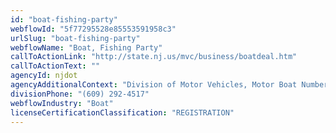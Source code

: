 ```yaml
---
id: "boat-fishing-party"
webflowId: "5f77295528e85553591958c3"
urlSlug: "boat-fishing-party"
webflowName: "Boat, Fishing Party"
callToActionLink: "http://state.nj.us/mvc/business/boatdeal.htm"
callToActionText: ""
agencyId: njdot
agencyAdditionalContext: "Division of Motor Vehicles, Motor Boat Numbering Section"
divisionPhone: "(609) 292-4517"
webflowIndustry: "Boat"
licenseCertificationClassification: "REGISTRATION"
---
```

